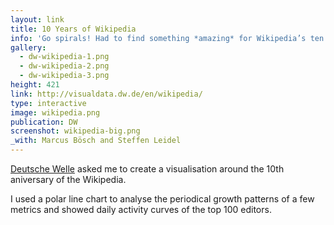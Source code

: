 ```yaml
---
layout: link
title: 10 Years of Wikipedia
info: 'Go spirals! Had to find something *amazing* for Wikipedia’s ten year anniversary. Ended up in a book.'
gallery:
  - dw-wikipedia-1.png
  - dw-wikipedia-2.png
  - dw-wikipedia-3.png
height: 421
link: http://visualdata.dw.de/en/wikipedia/
type: interactive
image: wikipedia.png
publication: DW
screenshot: wikipedia-big.png
_with: Marcus Bösch and Steffen Leidel
---
```


[Deutsche Welle](http://dw.de) asked me to create a visualisation around the 10th aniversary of the Wikipedia.

I used a polar line chart to analyse the periodical growth patterns of a few metrics and showed daily activity curves of the top 100 editors.
